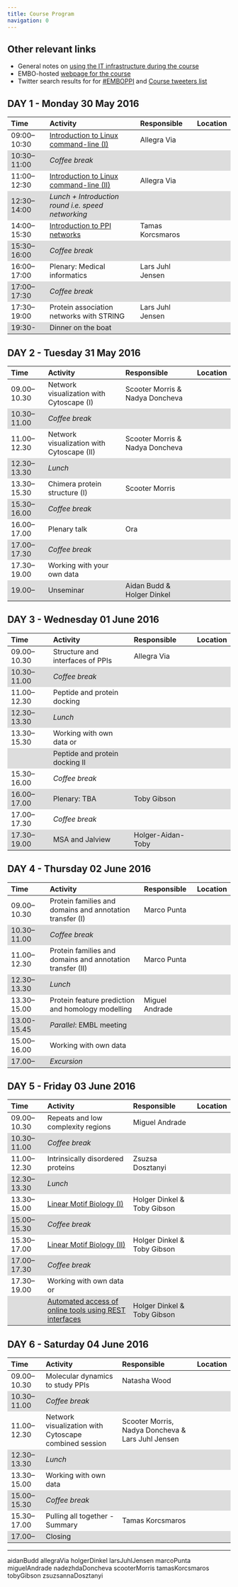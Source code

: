 ```yaml
---
title: Course Program
navigation: 0
---
```


<style>
tr:nth-child(even) {
    background-color: #DDDDDD;
};
</style>

## Other relevant links

- General notes on [using the IT infrastructure during the course](softwareNotes.html)
- EMBO-hosted [webpage for the course](http://events.embo.org/16-protein-protein/)
- Twitter search results for for [#EMBOPPI](https://twitter.com/search?q=%23EMBOPPI&src=typd&lang=en-gb) and [Course tweeters list](https://twitter.com/AidanBudd/lists/embo-2016-ppi-tweeps)

DAY 1 - Monday 30 May 2016
--------------------------------

| Time        | Activity                                                                                                       | Responsible         | Location               |
| :---------- | :------------------------------------------------------------------------------------------------------------- | :------------------ | :--------------------- |
| 09:00–10:30 | [Introduction to Linux command-line (I)](trainingMaterial/allegraVia/linux_commandline)                        | Allegra Via         |                        |
| 10:30–11:00 | *Coffee break*                                                                                                 |                     |                        |
| 11:00–12:30 | [Introduction to Linux command-line (II)](trainingMaterial/allegraVia/linux_commandline)                       | Allegra Via         |                        |
| 12:30–14:00 | *Lunch + Introduction round i.e. speed networking*                                                             |                     |                        |
| 14:00–15:30 | [Introduction to PPI networks](trainingMaterial/tamasKorcsmaros/ppi_networks)                                                                                   | Tamas Korcsmaros    |                        |
| 15:30–16:00 | *Coffee break*                                                                                                 |                     |                        |
| 16:00–17:00 | Plenary: Medical informatics                                                                                   | Lars Juhl Jensen    |                        |
| 17:00–17:30 | *Coffee break*                                                                                                 |                     |                        |
| 17:30–19:00 | Protein association networks with STRING                                                                       | Lars Juhl Jensen    |                        |
| 19:30-      | Dinner on the boat                                                                                             |                     |                        |

DAY 2 - Tuesday 31 May 2016
--------------------------------

| Time        | Activity                                  | Responsible                     | Location               |
| :---------- | :---------------------------------------- | :-------------                  | :--------------------- |
| 09.00–10.30 | Network visualization with Cytoscape (I)  | Scooter Morris & Nadya Doncheva |                        |
| 10.30–11.00 | *Coffee break*                            |                                 |                        |
| 11.00–12.30 | Network visualization with Cytoscape (II) | Scooter Morris & Nadya Doncheva |                        |
| 12.30–13.30 | *Lunch*                                   |                                 |                        |
| 13.30–15.30 | Chimera protein structure (I)             | Scooter Morris                  |                        |
| 15.30–16.00 | *Coffee break*                            |                                 |                        |
| 16.00–17.00 | Plenary talk                              | Ora                             |                        |
| 17.00–17.30 | *Coffee break*                            |                                 |                        |
| 17.30–19.00 | Working with your own data                |                                 |                        |
| 19.00–      | Unseminar                                 | Aidan Budd & Holger Dinkel      |                        |

DAY 3 - Wednesday 01 June 2016
--------------------------------

| Time        | Activity                                  | Responsible       | Location               |
| :---------- | :---------------------------------------- | :-------------    | :--------------------- |
| 09.00–10.30 | Structure and interfaces of PPIs          | Allegra Via       |                        |
| 10.30–11.00 | *Coffee break*                            |                   |                        |
| 11.00–12.30 | Peptide and protein docking               |                   |                        |
| 12.30–13.30 | *Lunch*                                   |                   |                        |
| 13.30–15.30 | Working with own data or                  |                   |                        |
|             | Peptide and protein docking II            |                   |                        |
| 15.30–16.00 | *Coffee break*                            |                   |                        |
| 16.00–17.00 | Plenary: TBA                              | Toby Gibson       |                        |
| 17.00–17.30 | *Coffee break*                            |                   |                        |
| 17.30–19.00 | MSA and Jalview                           | Holger-Aidan-Toby |                        |

DAY 4 - Thursday 02 June 2016
--------------------------------

| Time        | Activity                                                  | Responsible    | Location               |
| :---------- | :----------------------------------------                 | :------------- | :--------------------- |
| 09.00–10.30 | Protein families and domains and annotation transfer (I)  | Marco Punta    |                        |
| 10.30–11.00 | *Coffee break*                                            |                |                        |
| 11.00–12.30 | Protein families and domains and annotation transfer (II) | Marco Punta    |                        |
| 12.30–13.30 | *Lunch*                                                   |                |                        |
| 13.30–15.00 | Protein feature prediction and homology modelling         | Miguel Andrade |                        |
|  13.00-15.45 | *Parallel*: EMBL meeting                                    |                |                        |
| 15.00–16.00 | Working with own data                                     |                |                        |
| 17.00–      | *Excursion*                                               |                |                        |

DAY 5 - Friday 03 June 2016
--------------------------------

| Time        | Activity                                               | Responsible                 | Location               |
| :---------- | :----------------------------------------              | :-------------              | :--------------------- |
| 09.00–10.30 | Repeats and low complexity regions                     | Miguel Andrade              |                        |
| 10.30–11.00 | *Coffee break*                                         |                             |                        |
| 11.00–12.30 | Intrinsically disordered proteins                      | Zsuzsa Dosztanyi            |                        |
| 12.30–13.30 | *Lunch*                                                |                             |                        |
| 13.30–15.00 | [Linear Motif Biology (I)](trainingMaterial/holgerDinkel/linear_motifs)                               | Holger Dinkel & Toby Gibson |                        |
| 15.00–15.30 | *Coffee break*                                         |                             |                        |
| 15.30–17.00 | [Linear Motif Biology (II)](trainingMaterial/holgerDinkel/linear_motifs)                              | Holger Dinkel & Toby Gibson |                        |
| 17.00–17.30 | *Coffee break*                                         |                             |                        |
| 17.30–19.00 | Working with own data or                               |                             |                        |
|             | [Automated access of online tools using REST interfaces](trainingMaterial/holgerDinkel/REST_services/)| Holger Dinkel & Toby Gibson |                        |


DAY 6 - Saturday 04 June 2016
--------------------------------

| Time        | Activity                                              | Responsible                                       | Location               |
| :---------- | :----------------------------------------             | :-------------                                    | :--------------------- |
| 09.00–10.30 | Molecular dynamics to study PPIs                      | Natasha Wood                                      |                        |
| 10.30–11.00 | *Coffee break*                                        |                                                   |                        |
| 11.00–12.30 | Network visualization with Cytoscape combined session | Scooter Morris, Nadya Doncheva & Lars Juhl Jensen |                        |
| 12.30–13.30 | *Lunch*                                               |                                                   |                        |
| 13.30–15.00 | Working with own data                                 |                                                   |                        |
| 15.00–15.30 | *Coffee break*                                        |                                                   |                        |
| 15.30–17.00 | Pulling all together - Summary                        | Tamas Korcsmaros                                  |                        |
| 17.00–      | Closing                                               |                                                   |                        |

---


aidanBudd
allegraVia
holgerDinkel
larsJuhlJensen
marcoPunta
miguelAndrade
nadezhdaDoncheva
scooterMorris
tamasKorcsmaros
tobyGibson
zsuzsannaDosztanyi
